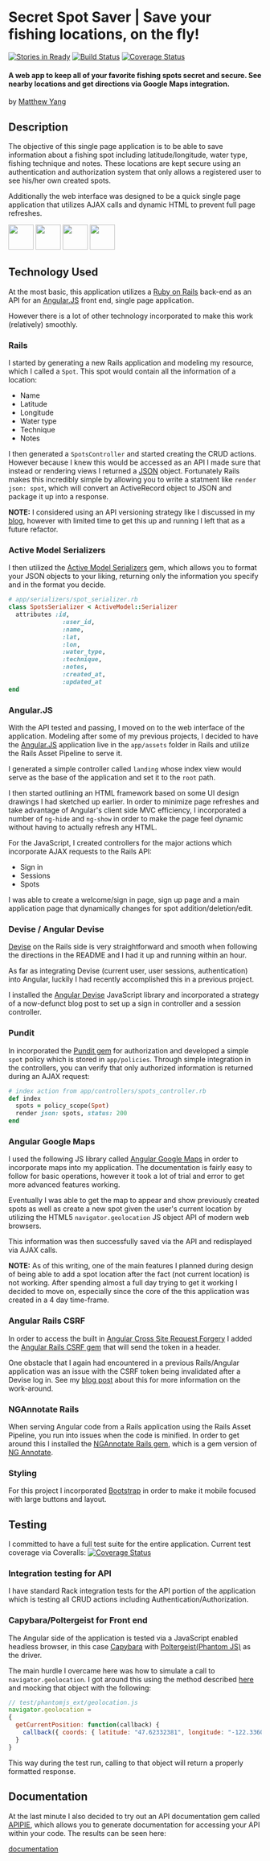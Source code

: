 # Secret Spot Saver | Save your fishing locations, on the fly!

[![Stories in Ready](https://badge.waffle.io/yang70/secret-spot-saver.png?label=ready&title=Ready)](https://waffle.io/yang70/secret-spot-saver)
[![Build Status](https://travis-ci.org/yang70/secret-spot-saver.svg?branch=master)](https://travis-ci.org/yang70/secret-spot-saver)
[![Coverage Status](https://coveralls.io/repos/yang70/secret-spot-saver/badge.svg?branch=master&service=github)](https://coveralls.io/github/yang70/secret-spot-saver?branch=master)

#### A web app to keep all of your favorite fishing spots secret and secure.  See nearby locations and get directions via Google Maps integration.

by [Matthew Yang](http://matthewgyang.com)

## Description
The objective of this single page application is to be able to save information about a fishing spot including latitude/longitude, water type, fishing technique and notes.  These locations are kept secure using an authentication and authorization system that only allows a registered user to see his/her own created spots.

Additionally the web interface was designed to be a quick single page application that utilizes AJAX calls and dynamic HTML to prevent full page refreshes.

<img src="https://s3-us-west-2.amazonaws.com/spot-saver/readme-images/2015-11-01+12.51.17.png" width="50px" />
<img src="https://s3-us-west-2.amazonaws.com/spot-saver/readme-images/2015-11-01+12.54.16.png" width="50px" />

<img src="https://s3-us-west-2.amazonaws.com/spot-saver/readme-images/2015-11-01+12.54.50.png" width="50px" />
<img src="https://s3-us-west-2.amazonaws.com/spot-saver/readme-images/2015-11-01+12.54.59.png" width="50px" />

## Technology Used
At the most basic, this application utilizes a [Ruby on Rails](http://rubyonrails.org/) back-end as an API for an [Angular.JS](https://angularjs.org) front end, single page application.

However there is a lot of other technology incorporated to make this work (relatively) smoothly.

### Rails
I started by generating a new Rails application and modeling my resource, which I called a `Spot`.  This spot would contain all the information of a location:

* Name
* Latitude
* Longitude
* Water type
* Technique
* Notes

I then generated a `SpotsController` and started creating the CRUD actions.  However because I knew this would be accessed as an API I made sure that instead or rendering views I returned a [JSON](http://www.json.org/) object.  Fortunately Rails makes this incredibly simple by allowing you to write a statment like `render json: spot`, which will convert an ActiveRecord object to JSON and package it up into a response.

**NOTE:**
I considered using an API versioning strategy like I discussed in my [blog](http://www.matthewgyang.com/articles/5), however with limited time to get this up and running I left that as a future refactor.

### Active Model Serializers
I then utilized the [Active Model Serializers](https://github.com/rails-api/active_model_serializers) gem, which allows you to format your JSON objects to your liking, returning only the information you specify and in the format you decide.

```ruby
# app/serializers/spot_serializer.rb
class SpotsSerializer < ActiveModel::Serializer
  attributes :id,
  			   :user_id,
  			   :name,
  			   :lat,
  			   :lon,
  			   :water_type,
  			   :technique,
  			   :notes,
  			   :created_at,
  			   :updated_at
end
```

### Angular.JS
With the API tested and passing, I moved on to the web interface of the application.  Modeling after some of my previous projects, I decided to have the [Angular.JS](https://angularjs.org) application live in the `app/assets` folder in Rails and utilize the Rails Asset Pipeline to serve it.

I generated a simple controller called `landing` whose index view would serve as the base of the application and set it to the `root` path.

I then started outlining an HTML framework based on some UI design drawings I had sketched up earlier.  In order to minimize page refreshes and take advantage of Angular's client side MVC efficiency, I incorporated a number of `ng-hide` and `ng-show` in order to make the page feel dynamic without having to actually refresh any HTML.

For the JavaScript, I created controllers for the major actions which incorporate AJAX requests to the Rails API:

* Sign in
* Sessions
* Spots

I was able to create a welcome/sign in page, sign up page and a main application page that dynamically changes for spot addition/deletion/edit.

### Devise / Angular Devise
[Devise](https://github.com/plataformatec/devise) on the Rails side is very straightforward and smooth when following the directions in the README and I had it up and running within an hour.

As far as integrating Devise (current user, user sessions, authentication) into Angular, luckily I had recently accomplished this in a previous project.

I installed the [Angular Devise](https://github.com/cloudspace/angular_devise) JavaScript library and incorporated a strategy of a now-defunct blog post to set up a sign in controller and a session controller.


### Pundit
In incorporated the [Pundit gem](https://github.com/elabs/pundit) for authorization and developed a simple `spot` policy which is stored in `app/policies`.  Through simple integration in the controllers, you can verify that only authorized information is returned during an AJAX request:

```ruby
# index action from app/controllers/spots_controller.rb
def index
  spots = policy_scope(Spot)
  render json: spots, status: 200
end
```

### Angular Google Maps
I used the following JS library called [Angular Google Maps](http://angular-ui.github.io/angular-google-maps/) in order to incorporate maps into my application.  The documentation is fairly easy to follow for basic operations, however it took a lot of trial and error to get more advanced features working.

Eventually I was able to get the map to appear and show previously created spots as well as create a new spot given the user's current location by utilizing the HTML5 `navigator.geolocation` JS object API of modern web browsers.

This information was then successfully saved via the API and redisplayed via AJAX calls.

**NOTE:**
As of this writing, one of the main features I planned during design of being able to add a spot location after the fact (not current location) is not working.  After spending almost a full day trying to get it working I decided to move on, especially since the core of the this application was created in a 4 day time-frame.

### Angular Rails CSRF
In order to access the built in [Angular Cross Site Request Forgery](https://docs.angularjs.org/api/ng/service/$http) I added the [Angular Rails CSRF gem](https://github.com/jsanders/angular_rails_csrf) that will send the token in a header.

One obstacle that I again had encountered in a previous Rails/Angular application was an issue with the CSRF token being invalidated after a Devise log in.  See my [blog post](http://www.matthewgyang.com/articles/6) about this for more information on the work-around.

### NGAnnotate Rails
When serving Angular code from a Rails application using the Rails Asset Pipeline, you run into issues when the code is minified.  In order to get around this I installed the [NGAnnotate Rails gem](https://github.com/kikonen/ngannotate-rails), which is a gem version of [NG Annotate](https://github.com/olov/ng-annotate).

### Styling
For this project I incorporated [Bootstrap](http://getbootstrap.com/) in order to make it mobile focused with large buttons and layout.

## Testing
I committed to have a full test suite for the entire application.  Current test coverage via Coveralls:  [![Coverage Status](https://coveralls.io/repos/yang70/secret-spot-saver/badge.svg?branch=master&service=github)](https://coveralls.io/github/yang70/secret-spot-saver?branch=master)

### Integration testing for API
I have standard Rack integration tests for the API portion of the application which is testing all CRUD actions including Authentication/Authorization.

### Capybara/Poltergeist for Front end
The Angular side of the application is tested via a JavaScript enabled headless browser, in this case [Capybara](https://github.com/jnicklas/capybara) with [Poltergeist(Phantom JS)](https://github.com/teampoltergeist/poltergeist) as the driver.

The main hurdle I overcame here was how to simulate a call to `navigator.geolocation`.  I got around this using the method described [here](http://collectiveidea.com/blog/archives/2014/01/21/mocking-html5-apis-using-phantomjs-extensions/) and mocking that object with the following:

```javascript
// test/phantomjs_ext/geolocation.js
navigator.geolocation =
{
  getCurrentPosition: function(callback) {
    callback({ coords: { latitude: "47.62332381", longitude: "-122.3360773" } });
  }
}
```

This way during the test run, calling to that object will return a properly formatted response.

## Documentation
At the last minute I also decided to try out an API documentation gem called [APIPIE](https://github.com/Apipie/apipie-rails), which allows you to generate documentation for accessing your API within your code.  The results can be seen here:

[documentation](https://s3-us-west-2.amazonaws.com/spot-saver/readme-images/documentation.html)

